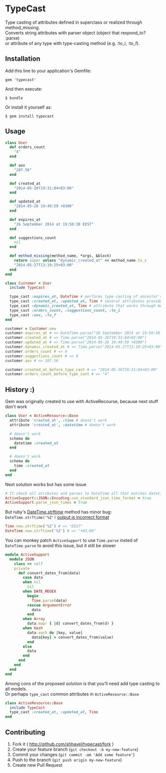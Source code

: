 # TypeCast

Type casting of attributes defined in superclass or realized through method_missing.<br />
Converts string attributes with parser object (object that respond_to? :parse)<br />
or attribute of any type with type-casting method (e.g. :to_i, :to_f).

## Installation

Add this line to your application's Gemfile:

    gem 'typecast'

And then execute:

    $ bundle

Or install it yourself as:

    $ gem install typecast

## Usage

```ruby
class User
  def orders_count
    "4"
  end

  def aov
    "207.56"
  end

  def created_at
    "2014-05-26T19:31:04+03:00" 
  end

  def updated_at
    "2014-05-26 19:49:59 +0300"
  end

  def expires_at 
    "26 September 2014 at 19:50:38 EEST"
  end

  def suggestions_count
    nil
  end

  def method_missing(method_name, *args, &block)
    return super unless "dynamic_created_at" == method_name.to_s
    "2014-05-27T13:19:25+03:00"
  end
end

class Customer < User
  include TypeCast

  type_cast :expires_at, DateTime # performs type casting of ancestor's instance method with object which respond_to? parse method
  type_cast :created_at, :updated_at, Time # several attributes provided at once
  type_cast :dynamic_created_at, Time # attribute that works through method_missing
  type_cast :orders_count, :suggestions_count, :to_i
  type_cast :aov, :to_f
end

customer = Customer.new
customer.expires_at # => DateTime.parse("26 September 2014 at 19:50:38 EEST")
customer.created_at # => Time.parse("2014-05-26T19:31:04+03:00")
customer.updated_at # => Time.parse("2014-05-26 19:49:59 +0300")
customer.dynamic_created_at # => Time.parse("2014-05-27T13:19:25+03:00")
customer.orders_count # => 4
customer.suggestions_count # => 0
customer.aov # => 207.56

customer.created_at_before_type_cast # => "2014-05-26T19:31:04+03:00"
customer.orders_count_before_type_cast # => "4"
```

## History :)

Gem was originally created to use with ActiveRecourse, because next stuff don't work

```ruby
class User < ActiveResource::Base
  attribute 'created_at', :time # doesn't work
  attribute 'created_at', :datetime # doesn't work

  # doesn't work
  schema do
    datetime :created_at
  end

  # doesn't work
  schema do
    time :created_at
  end
end
```

Next solution works but has some issue

```ruby
# It check all atributes and parses to DateTime all that matches datetime regexp.
ActiveSupport::JSON::Encoding.use_standard_json_time_format = true
ActiveSupport.parse_json_times = true
```

But ruby's [DateTime.strftime](http://apidock.com/ruby/DateTime/strftime) method has minor bug: `DateTime.strftime('%Z')` [output is incorrect format](https://www.ruby-forum.com/topic/4349831)

```ruby
Time.now.strftime('%Z') # => "EEST"
DateTime.now.strftime('%Z') # => "+03:00"
```

You can monkey patch `ActiveSupport` to use `Time.parse` insted of `DateTime.parse` to avoid this issue, but it still be slower

```ruby
module ActiveSupport
  module JSON
    class << self
    private
      def convert_dates_from(data)
        case data
        when nil
          nil
        when DATE_REGEX
          begin
            Time.parse(data)
          rescue ArgumentError
            data
          end
        when Array
          data.map! { |d| convert_dates_from(d) }
        when Hash
          data.each do |key, value|
            data[key] = convert_dates_from(value)
          end
        else
          data
        end
      end
    end
  end
end
```

Among cons of the proposed solution is that you'll need add type casting to all models.<br/>
Or perhaps `type_cast` common attributes in `ActiveResource::Base`

```ruby
class ActiveResource::Base
  include TypeCast
  type_cast :created_at, :updated_at, Time
end
```

## Contributing

1. Fork it ( http://github.com/shhavel/typecast/fork )
2. Create your feature branch (`git checkout -b my-new-feature`)
3. Commit your changes (`git commit -am 'Add some feature'`)
4. Push to the branch (`git push origin my-new-feature`)
5. Create new Pull Request

